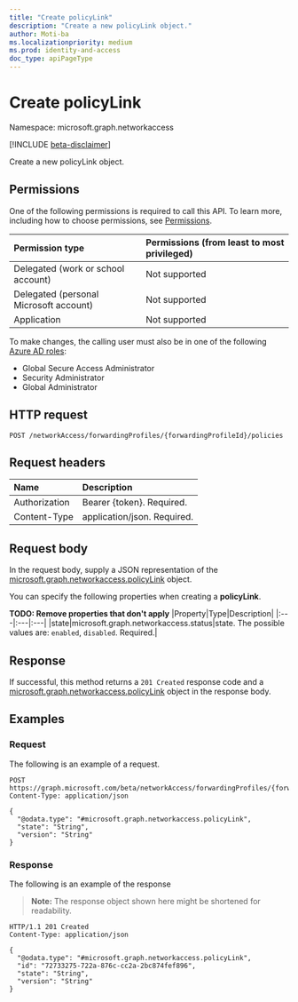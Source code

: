 ```yaml
---
title: "Create policyLink"
description: "Create a new policyLink object."
author: Moti-ba
ms.localizationpriority: medium
ms.prod: identity-and-access
doc_type: apiPageType
---
```


# Create policyLink
Namespace: microsoft.graph.networkaccess

[!INCLUDE [beta-disclaimer](../../includes/beta-disclaimer.md)]

Create a new policyLink object.

## Permissions
One of the following permissions is required to call this API. To learn more, including how to choose permissions, see [Permissions](/graph/permissions-reference).

|Permission type|Permissions (from least to most privileged)|
|:---|:---|
|Delegated (work or school account)|Not supported|
|Delegated (personal Microsoft account)|Not supported|
|Application|Not supported|

To make changes, the calling user must also be in one of the following [Azure AD roles](https://learn.microsoft.com/azure/active-directory/roles/permissions-reference):

* Global Secure Access Administrator
* Security Administrator
* Global Administrator

## HTTP request

<!-- {
  "blockType": "ignored"
}
-->
``` http
POST /networkAccess/forwardingProfiles/{forwardingProfileId}/policies
```

## Request headers
|Name|Description|
|:---|:---|
|Authorization|Bearer {token}. Required.|
|Content-Type|application/json. Required.|

## Request body
In the request body, supply a JSON representation of the [microsoft.graph.networkaccess.policyLink](../resources/networkaccess-policylink.md) object.

You can specify the following properties when creating a **policyLink**.

**TODO: Remove properties that don't apply**
|Property|Type|Description|
|:---|:---|:---|
|state|microsoft.graph.networkaccess.status|state. The possible values are: `enabled`, `disabled`. Required.|




## Response

If successful, this method returns a `201 Created` response code and a [microsoft.graph.networkaccess.policyLink](../resources/networkaccess-policylink.md) object in the response body.

## Examples

### Request
The following is an example of a request.
<!-- {
  "blockType": "request",
  "name": "create_policylink_from_"
}
-->
``` http
POST https://graph.microsoft.com/beta/networkAccess/forwardingProfiles/{forwardingProfileId}/policies
Content-Type: application/json

{
  "@odata.type": "#microsoft.graph.networkaccess.policyLink",
  "state": "String",
  "version": "String"
}
```


### Response
The following is an example of the response
>**Note:** The response object shown here might be shortened for readability.
<!-- {
  "blockType": "response",
  "truncated": true,
  "@odata.type": "microsoft.graph.networkaccess.policyLink"
}
-->
``` http
HTTP/1.1 201 Created
Content-Type: application/json

{
  "@odata.type": "#microsoft.graph.networkaccess.policyLink",
  "id": "72733275-722a-876c-cc2a-2bc874fef896",
  "state": "String",
  "version": "String"
}
```

